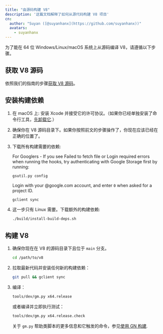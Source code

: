 ```yaml
---
title: "由源码构建 V8"
description: '这篇文档解释了如何从源代码构建 V8 项目'
cn:
  author: "Suyan ([@suyanhanx](https://github.com/suyanhanx))"
  avatars:
    - suyanhanx
---
```


为了能在 64 位 Windows/Linux/macOS 系统上从源码编译 V8，请遵循以下步骤。

## 获取 V8 源码

依照我们的指南的步骤[获取 V8 源码](/docs/source-code)。

## 安装构建依赖

1. 在 macOS 上: 安装 Xcode 并接受它的许可协议。（如果你已经单独安装了命令行工具，[先卸载它](https://bugs.chromium.org/p/chromium/issues/detail?id=729990#c1).）

2. 确保你在 V8 源码目录下。如果你按照前文的步骤操作了，你现在应该已经在正确的位置了。

3. 下载所有构建需要的依赖:

   For Googlers - If you see Failed to fetch file or Login required errors when running the hooks, try authenticating with Google Storage first by running:

   ```bash
   gsutil.py config
   ```

   Login with your @google.com account, and enter `0` when asked for a project ID.

   ```bash
   gclient sync
   ```

4. 这一步只有 Linux 需要。下载额外的构建依赖:

   ```bash
   ./build/install-build-deps.sh
   ```

## 构建 V8

1. 确保你现在在 V8 的源码目录下且位于 `main` 分支。

   ```bash
   cd /path/to/v8
   ```

2. 拉取最新代码并安装任何新的构建依赖：

   ```bash
   git pull && gclient sync
   ```

3. 编译：

   ```bash
   tools/dev/gm.py x64.release
   ```

   或者编译并立即执行测试：

   ```bash
   tools/dev/gm.py x64.release.check
   ```

   关于 `gm.py` 帮助类脚本的更多信息和它触发的命令，参见[使用 GN 构建](/docs/build-gn).
